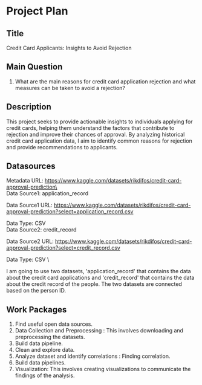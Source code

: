 # Project Plan

## Title
Credit Card Applicants: Insights to Avoid Rejection

## Main Question
1. What are the main reasons for credit card application rejection and what measures can be taken to avoid a rejection?

## Description

This project seeks to provide actionable insights to individuals applying for credit cards, helping them understand the factors that contribute to rejection and improve their chances of approval. By analyzing historical credit card application data, I aim to identify common reasons for rejection and provide recommendations to applicants.

## Datasources
Metadata URL: https://www.kaggle.com/datasets/rikdifos/credit-card-approval-prediction\
\
Data Source1: application_record

Data Source1 URL: https://www.kaggle.com/datasets/rikdifos/credit-card-approval-prediction?select=application_record.csv

Data Type: CSV
\
Data Source2: credit_record

Data Source2 URL: https://www.kaggle.com/datasets/rikdifos/credit-card-approval-prediction?select=credit_record.csv

Data Type: CSV
\

I am going to use two datasets, 'application_record' that contains the data about the credit card applications and 'credit_record' that contains the data about the credit record of the people. The two datasets are connected based on the person ID.

## Work Packages

1. Find useful open data sources.
2. Data Collection and Preprocessing : This involves downloading and preprocessing the datasets.
3. Build data pipeline.
4. Clean and explore data.
5. Analyze dataset and identify correlations : Finding correlation.
6. Build data pipelines.
7. Visualization: This involves creating visualizations to communicate the findings of the analysis.
